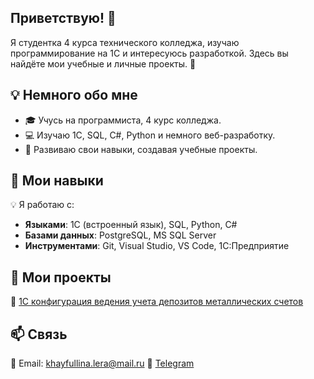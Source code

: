 ## Приветствую! 👋

Я студентка 4 курса технического колледжа, изучаю программирование на 1С и интересуюсь разработкой. Здесь вы найдёте мои учебные и личные проекты. 🚀

## 💡 Немного обо мне
- 🎓 Учусь на программиста, 4 курс колледжа.
- 💻 Изучаю 1С, SQL, C#, Python и немного веб-разработку.
- 🚀 Развиваю свои навыки, создавая учебные проекты.

## 🔧 Мои навыки
💡 Я работаю с:
- **Языками**: 1С (встроенный язык), SQL, Python, C#
- **Базами данных**: PostgreSQL, MS SQL Server
- **Инструментами**: Git, Visual Studio, VS Code, 1С:Предприятие

## 📂 Мои проекты  
📌 [1С конфигурация ведения учета депозитов металлических счетов](https://github.com/hamiyama/Metal-deposits)  

## 📫 Связь
📧 Email: khayfullina.lera@mail.ru 
📂 [Telegram](https://t.me/jukuwoshintani)  


<!--
**hamiyama/hamiyama** is a ✨ _special_ ✨ repository because its `README.md` (this file) appears on your GitHub profile.

Here are some ideas to get you started:

- 🔭 I’m currently working on ...
- 🌱 I’m currently learning ...
- 👯 I’m looking to collaborate on ...
- 🤔 I’m looking for help with ...
- 💬 Ask me about ...
- 📫 How to reach me: ...
- 😄 Pronouns: ...
- ⚡ Fun fact: ...
-->

